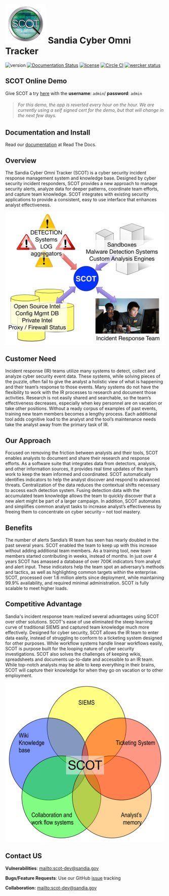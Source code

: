 ![ScotLogo](https://raw.githubusercontent.com/sandialabs/scot/master/deploy/scot_logo_highrez_64x64.png)
Sandia Cyber Omni Tracker
=========================


![version](http://img.shields.io/badge/version-3.3-orange.svg)
[![Documentation Status][docs-badge]](http://scot.readthedocs.org/en/latest/)
[![license](http://img.shields.io/badge/license-Apache%202-red.svg)](https://github.com/sandialabs/scot/blob/master/LICENSE)
[![Circle CI](https://circleci.com/gh/sandialabs/scot.svg?style=shield&circle-token=1f0dc7e770297ca791738bf0a40d5c89c577fc39)](https://circleci.com/gh/sandialabs/scot)
[![wercker status](https://app.wercker.com/status/28cd7a2ff338f464ff5489f3fe970e8f/s "wercker status")](https://app.wercker.com/project/bykey/28cd7a2ff338f464ff5489f3fe970e8f)

SCOT Online Demo
----------------
Give SCOT a try [here](https://54.245.95.189) with the **username**: `admin`/ **password**: `admin`

> ###### For this demo, the app is reverted every hour on the hour.  We are currently using a self signed cert for the demo, but that will change in the next few days.

Documentation and Install
-------------------------
Read our [documentation](http://scot.readthedocs.org/en/latest/install.html) at Read The Docs.

Overview
--------

The Sandia Cyber Omni Tracker (SCOT) is a cyber security incident response management system and knowledge base. Designed by cyber security incident responders, SCOT provides a new approach to manage security alerts, analyze data for deeper patterns, coordinate team efforts, and capture team knowledge.  SCOT integrates with existing security applications to provide a consistent, easy to use interface that enhances analyst effectiveness.

![Scot-flow](https://raw.githubusercontent.com/sandialabs/scot/master/docs/scot-where.png)

Customer Need
-------------

Incident response (IR) teams utilize many systems to detect, collect and analyze cyber security event data.  These systems, while solving pieces of the puzzle, often fail to give the analyst a holistic view of what is happening and their team’s response to those events.  Many systems do not have the flexibility to work with the IR processes to research and document those activities.  Research is not easily shared and searchable, so the team’s effectiveness decreases, especially when key personnel are on vacation or take other positions.  Without a ready corpus of examples of past events, training new team members becomes a lengthy process.  Each additional tool adds cognitive load to the analyst and the tool’s maintenance needs take the analyst away from the primary task of IR.


Our Approach
------------

Focused on removing the friction between analysts and their tools, SCOT enables analysts to document and share their research and response efforts.  As a software suite that integrates data from detectors, analysis, and other information sources, it provides real time updates of the team’s work to keep the team informed and coordinated.  SCOT automatically identifies indicators to help the analyst discover and respond to advanced threats.  Centralization of the data reduces the contextual shifts necessary to access each detection system.  Fusing detection data with the accumulated team knowledge allows the team to quickly discover that a new alert might be part of a larger campaign.  In addition, SCOT automates and simplifies common analyst tasks to increase analyst’s effectiveness by freeing them to concentrate on cyber security – not tool mastery.

Benefits
--------

The number of alerts Sandia’s IR team has seen has nearly doubled in the past several years.  SCOT enabled the team to keep up with this increase without adding additional team members. As a training tool, new team members started contributing in weeks, instead of months.  In just over 4 years SCOT has amassed a database of over 700K indicators from analyst and alert input.  These indicators help the team spot an adversary’s methods and tactics, as well as highlighting common targets within the enterprise.   SCOT, processed over 1.6 million alerts since deployment, while maintaining 99.9% availability, and required minimal administration. SCOT is fully scalable to meet higher loads.

Competitive Advantage
---------------------

Sandia's incident response team realized several advantages using SCOT over other solutions.  SCOT's ease of use eliminated the steep learning curve of traditional SIEMS and captured team knowledge much more effectively.  Designed for cyber security, SCOT allows the IR team to enter data easily, instead of struggling to conform to a ticketing system designed for other purposes.  While workflow systems handle linear workflows easily, SCOT is purpose built for the looping nature of cyber security investigations.  SCOT also solves the challenges of keeping wikis, spreadsheets and documents up-to-date and accessible to an IR team.  While top-notch analysts may be able to keep everything in their brains, SCOT will capture their knowledge for when they go on vacation or to other employment.

![Scot-venn](https://raw.githubusercontent.com/sandialabs/scot/master/docs/scot-venn.png)

Contact US
----------
**Vulnerabilities**: <mailto:scot-dev@sandia.gov>

**Bugs/Feature Requests**: Use our GitHub [issue](https://github.com/sandialabs/scot/issues) tracking

**Collaboration:** <mailto:scot-dev@sandia.gov>

[docs-badge]: http://img.shields.io/badge/docs-latest-brightgreen.svg
